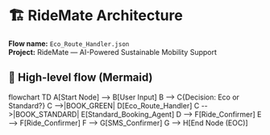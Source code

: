# 🏗️ RideMate Architecture

**Flow name:** `Eco_Route_Handler.json`  
**Project:** RideMate — AI-Powered Sustainable Mobility Support


## 🔹 High-level flow (Mermaid)

flowchart TD
    A[Start Node] --> B[User Input]
    B --> C{Decision: Eco or Standard?}
    C -->|BOOK_GREEN| D[Eco_Route_Handler]
    C -->|BOOK_STANDARD| E[Standard_Booking_Agent]
    D --> F[Ride_Confirmer]
    E --> F[Ride_Confirmer]
    F --> G[SMS_Confirmer]
    G --> H[End Node (EOC)]




